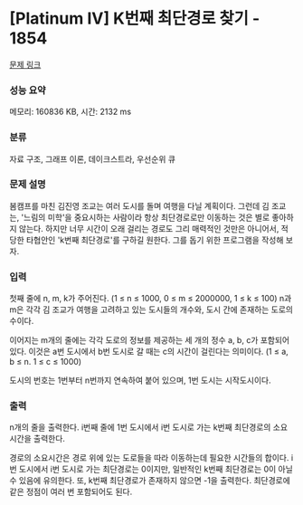 # [Platinum IV] K번째 최단경로 찾기 - 1854 

[문제 링크](https://www.acmicpc.net/problem/1854) 

### 성능 요약

메모리: 160836 KB, 시간: 2132 ms

### 분류

자료 구조, 그래프 이론, 데이크스트라, 우선순위 큐

### 문제 설명

<p>봄캠프를 마친 김진영 조교는 여러 도시를 돌며 여행을 다닐 계획이다. 그런데 김 조교는, '느림의 미학'을 중요시하는 사람이라 항상 최단경로로만 이동하는 것은 별로 좋아하지 않는다. 하지만 너무 시간이 오래 걸리는 경로도 그리 매력적인 것만은 아니어서, 적당한 타협안인 'k번째 최단경로'를 구하길 원한다. 그를 돕기 위한 프로그램을 작성해 보자.</p>

### 입력 

 <p>첫째 줄에 n, m, k가 주어진다. (1 ≤ n ≤ 1000, 0 ≤ m ≤ 2000000, 1 ≤ k ≤ 100) n과 m은 각각 김 조교가 여행을 고려하고 있는 도시들의 개수와, 도시 간에 존재하는 도로의 수이다.</p>

<p>이어지는 m개의 줄에는 각각 도로의 정보를 제공하는 세 개의 정수 a, b, c가 포함되어 있다. 이것은 a번 도시에서 b번 도시로 갈 때는 c의 시간이 걸린다는 의미이다. (1 ≤ a, b ≤ n. 1 ≤ c ≤ 1000)</p>

<p>도시의 번호는 1번부터 n번까지 연속하여 붙어 있으며, 1번 도시는 시작도시이다.</p>

### 출력 

 <p>n개의 줄을 출력한다. i번째 줄에 1번 도시에서 i번 도시로 가는 k번째 최단경로의 소요시간을 출력한다.</p>

<p>경로의 소요시간은 경로 위에 있는 도로들을 따라 이동하는데 필요한 시간들의 합이다. i번 도시에서 i번 도시로 가는 최단경로는 0이지만, 일반적인 k번째 최단경로는 0이 아닐 수 있음에 유의한다. 또, k번째 최단경로가 존재하지 않으면 -1을 출력한다. 최단경로에 같은 정점이 여러 번 포함되어도 된다.</p>

